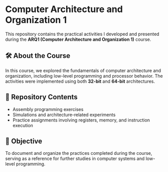 # Computer Architecture and Organization 1

This repository contains the practical activities I developed and presented during the **ARQ1 (Computer Architecture and Organization 1)** course.

## 🛠️ About the Course

In this course, we explored the fundamentals of computer architecture and organization, including low-level programming and processor behavior. The activities were implemented using both **32-bit** and **64-bit** architectures.

## 📁 Repository Contents

- Assembly programming exercises  
- Simulations and architecture-related experiments  
- Practice assignments involving registers, memory, and instruction execution

## 🎯 Objective

To document and organize the practices completed during the course, serving as a reference for further studies in computer systems and low-level programming.
